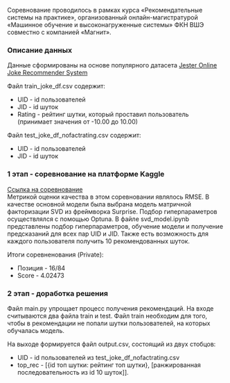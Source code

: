 Соревнование проводилось в рамках курса «Рекомендательные системы на практике», организованный онлайн-магистратурой «Машинное обучение и высоконагруженные системы» ФКН ВШЭ совместно с компанией «Магнит».

### Описание данных
Данные сформированы на основе популярного датасета [Jester Online Joke Recommender System](https://goldberg.berkeley.edu/jester-data/)  

Файл train_joke_df.csv содержит:
- UID - id пользователей
- JID - id шуток
- Rating - рейтинг шутки, который проставил пользователь   
(принимает значения от -10.00 до 10.00)

Файл test_joke_df_nofactrating.csv содержит:
- UID - id пользователей
- JID - id шуток

### 1 этап - соревнование на платформе Kaggle

[Ссылка на соревнование](https://www.kaggle.com/competitions/recsys-in-practice/overview)  
Метрикой оценки качества в этом соревновании являлось RMSE. В качестве основной модели была выбрана модель матричной факторизации SVD из фреймворка Surprise. Подбор гиперпараметров осуществлялся с помощью Optuna. В файле svd_model.ipynb представлены подбор гиперпараметров, обучение модели и получение предсказаний для всех пар UID и JID. Также есть возможность для каждого пользователя получить 10 рекомендованных шуток.  

Итоги соревненования (Private):   
- Позиция - 16/84  
- Score - 4.02473  

### 2 этап - доработка решения

Файл main.py упрощает процесс получения рекомендаций. На входе считываются два файла train и test. Файл train необходим для того, чтобы в рекомендации не попали шутки пользователей, на которых обучалась модель.  

На выходе формируется файл output.csv, состоящий из двух стобцов:       
- UID - id пользователей из test_joke_df_nofactrating.csv   
- top_rec - [{id топ шутки: рейтинг топ шутки}, [ранжированная последовательность из id 10 шуток]].




